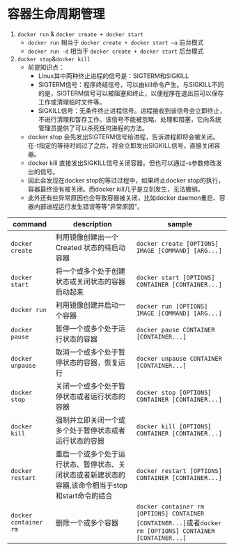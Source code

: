 # 容器生命周期管理

1. `docker run` & `docker create + docker start`
    - `docker run` 相当于 `docker create + docker start –a` 前台模式
    - `docker run -d` 相当于 `docker create + docker start`       后台模式
2. `docker stop`&`docker kill`
    - 前提知识点：
        - Linux其中两种终止进程的信号是：SIGTERM和SIGKILL
        - SIGTERM信号：程序终结信号，可以由kill命令产生。与SIGKILL不同的是，SIGTERM信号可以被阻塞和终止，以便程序在退出前可以保存工作或清理临时文件等。
        - SIGKILL信号：无条件终止进程信号。进程接收到该信号会立即终止，不进行清理和暂存工作。该信号不能被忽略、处理和阻塞，它向系统管理员提供了可以杀死任何进程的方法。
    - docker stop 会先发出SIGTERM信号给进程，告诉进程即将会被关闭。在-t指定的等待时间过了之后，将会立即发出SIGKILL信号，直接关闭容器。
    - docker kill 直接发出SIGKILL信号关闭容器。但也可以通过-s参数修改发出的信号。
    - 因此会发现在docker stop的等过过程中，如果终止docker stop的执行，容器最终没有被关闭。而docker kill几乎是立刻发生，无法撤销。
    - 此外还有些异常原因也会导致容器被关闭，比如docker daemon重启、容器内部进程运行发生错误等等“异常原因”。

|command|description|sample|
|-|-|-|
|`docker create`|利用镜像创建出一个Created 状态的待启动容器|`docker create [OPTIONS] IMAGE [COMMAND] [ARG...]`|
|`docker start`|将一个或多个处于创建状态或关闭状态的容器启动起来|`docker start [OPTIONS] CONTAINER [CONTAINER...]`|
|`docker run`|利用镜像创建并启动一个容器|`docker run [OPTIONS] IMAGE [COMMAND] [ARG...]`|
|`docker pause`|暂停一个或多个处于运行状态的容器|`docker pause CONTAINER [CONTAINER...]`|
|`docker unpause`|取消一个或多个处于暂停状态的容器，恢复运行|`docker unpause CONTAINER [CONTAINER...]`|
|`docker stop`|关闭一个或多个处于暂停状态或者运行状态的容器|`docker stop [OPTIONS] CONTAINER [CONTAINER...]`|
|`docker kill`|强制并立即关闭一个或多个处于暂停状态或者运行状态的容器|`docker kill [OPTIONS] CONTAINER [CONTAINER...]`|
|`docker restart`|重启一个或多个处于运行状态、暂停状态、关闭状态或者新建状态的容器,该命令相当于stop和start命令的结合|`docker restart [OPTIONS] CONTAINER [CONTAINER...]`|
|`docker container rm`|删除一个或多个容器|`docker container rm [OPTIONS] CONTAINER [CONTAINER...]`或者`docker rm [OPTIONS] CONTAINER [CONTAINER...]`|
